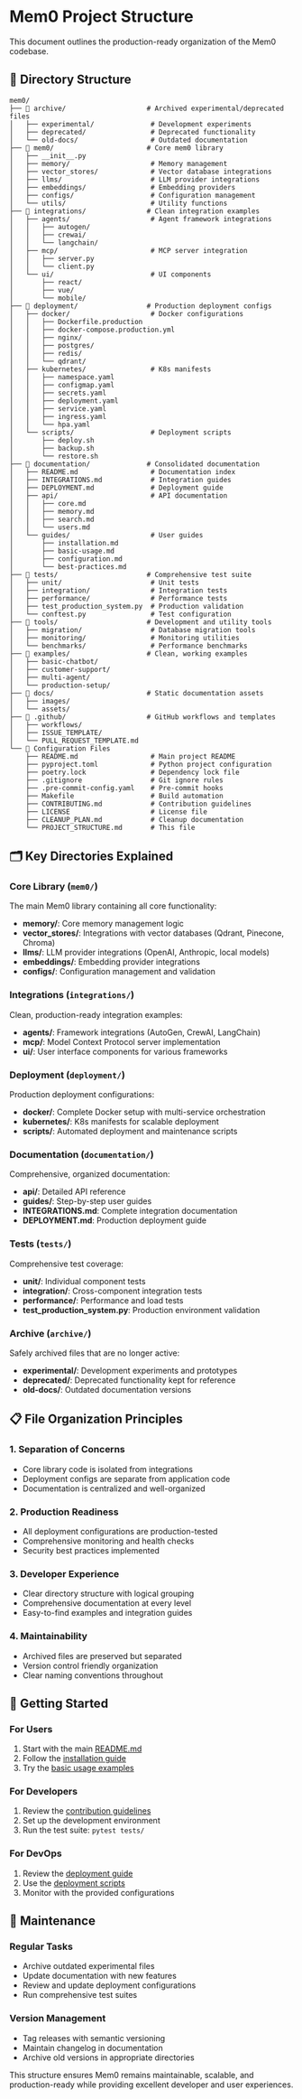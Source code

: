 # Mem0 Project Structure

This document outlines the production-ready organization of the Mem0 codebase.

## 📁 Directory Structure

```
mem0/
├── 📁 archive/                    # Archived experimental/deprecated files
│   ├── experimental/              # Development experiments
│   ├── deprecated/                # Deprecated functionality
│   └── old-docs/                  # Outdated documentation
├── 📁 mem0/                       # Core mem0 library
│   ├── __init__.py
│   ├── memory/                    # Memory management
│   ├── vector_stores/             # Vector database integrations
│   ├── llms/                      # LLM provider integrations
│   ├── embeddings/                # Embedding providers
│   ├── configs/                   # Configuration management
│   └── utils/                     # Utility functions
├── 📁 integrations/               # Clean integration examples
│   ├── agents/                    # Agent framework integrations
│   │   ├── autogen/
│   │   ├── crewai/
│   │   └── langchain/
│   ├── mcp/                       # MCP server integration
│   │   ├── server.py
│   │   └── client.py
│   └── ui/                        # UI components
│       ├── react/
│       ├── vue/
│       └── mobile/
├── 📁 deployment/                 # Production deployment configs
│   ├── docker/                    # Docker configurations
│   │   ├── Dockerfile.production
│   │   ├── docker-compose.production.yml
│   │   ├── nginx/
│   │   ├── postgres/
│   │   ├── redis/
│   │   └── qdrant/
│   ├── kubernetes/                # K8s manifests
│   │   ├── namespace.yaml
│   │   ├── configmap.yaml
│   │   ├── secrets.yaml
│   │   ├── deployment.yaml
│   │   ├── service.yaml
│   │   ├── ingress.yaml
│   │   └── hpa.yaml
│   └── scripts/                   # Deployment scripts
│       ├── deploy.sh
│       ├── backup.sh
│       └── restore.sh
├── 📁 documentation/              # Consolidated documentation
│   ├── README.md                  # Documentation index
│   ├── INTEGRATIONS.md            # Integration guides
│   ├── DEPLOYMENT.md              # Deployment guide
│   ├── api/                       # API documentation
│   │   ├── core.md
│   │   ├── memory.md
│   │   ├── search.md
│   │   └── users.md
│   └── guides/                    # User guides
│       ├── installation.md
│       ├── basic-usage.md
│       ├── configuration.md
│       └── best-practices.md
├── 📁 tests/                      # Comprehensive test suite
│   ├── unit/                      # Unit tests
│   ├── integration/               # Integration tests
│   ├── performance/               # Performance tests
│   ├── test_production_system.py  # Production validation
│   └── conftest.py                # Test configuration
├── 📁 tools/                      # Development and utility tools
│   ├── migration/                 # Database migration tools
│   ├── monitoring/                # Monitoring utilities
│   └── benchmarks/                # Performance benchmarks
├── 📁 examples/                   # Clean, working examples
│   ├── basic-chatbot/
│   ├── customer-support/
│   ├── multi-agent/
│   └── production-setup/
├── 📁 docs/                       # Static documentation assets
│   ├── images/
│   └── assets/
├── 📁 .github/                    # GitHub workflows and templates
│   ├── workflows/
│   ├── ISSUE_TEMPLATE/
│   └── PULL_REQUEST_TEMPLATE.md
└── 📄 Configuration Files
    ├── README.md                  # Main project README
    ├── pyproject.toml             # Python project configuration
    ├── poetry.lock                # Dependency lock file
    ├── .gitignore                 # Git ignore rules
    ├── .pre-commit-config.yaml    # Pre-commit hooks
    ├── Makefile                   # Build automation
    ├── CONTRIBUTING.md            # Contribution guidelines
    ├── LICENSE                    # License file
    ├── CLEANUP_PLAN.md            # Cleanup documentation
    └── PROJECT_STRUCTURE.md       # This file
```

## 🗂️ Key Directories Explained

### Core Library (`mem0/`)
The main Mem0 library containing all core functionality:
- **memory/**: Core memory management logic
- **vector_stores/**: Integrations with vector databases (Qdrant, Pinecone, Chroma)
- **llms/**: LLM provider integrations (OpenAI, Anthropic, local models)
- **embeddings/**: Embedding provider integrations
- **configs/**: Configuration management and validation

### Integrations (`integrations/`)
Clean, production-ready integration examples:
- **agents/**: Framework integrations (AutoGen, CrewAI, LangChain)
- **mcp/**: Model Context Protocol server implementation
- **ui/**: User interface components for various frameworks

### Deployment (`deployment/`)
Production deployment configurations:
- **docker/**: Complete Docker setup with multi-service orchestration
- **kubernetes/**: K8s manifests for scalable deployment
- **scripts/**: Automated deployment and maintenance scripts

### Documentation (`documentation/`)
Comprehensive, organized documentation:
- **api/**: Detailed API reference
- **guides/**: Step-by-step user guides
- **INTEGRATIONS.md**: Complete integration documentation
- **DEPLOYMENT.md**: Production deployment guide

### Tests (`tests/`)
Comprehensive test coverage:
- **unit/**: Individual component tests
- **integration/**: Cross-component integration tests
- **performance/**: Performance and load tests
- **test_production_system.py**: Production environment validation

### Archive (`archive/`)
Safely archived files that are no longer active:
- **experimental/**: Development experiments and prototypes
- **deprecated/**: Deprecated functionality kept for reference
- **old-docs/**: Outdated documentation versions

## 📋 File Organization Principles

### 1. Separation of Concerns
- Core library code is isolated from integrations
- Deployment configs are separate from application code
- Documentation is centralized and well-organized

### 2. Production Readiness
- All deployment configurations are production-tested
- Comprehensive monitoring and health checks
- Security best practices implemented

### 3. Developer Experience
- Clear directory structure with logical grouping
- Comprehensive documentation at every level
- Easy-to-find examples and integration guides

### 4. Maintainability
- Archived files are preserved but separated
- Version control friendly organization
- Clear naming conventions throughout

## 🚀 Getting Started

### For Users
1. Start with the main [README.md](README.md)
2. Follow the [installation guide](documentation/guides/installation.md)
3. Try the [basic usage examples](examples/basic-chatbot/)

### For Developers
1. Review the [contribution guidelines](CONTRIBUTING.md)
2. Set up the development environment
3. Run the test suite: `pytest tests/`

### For DevOps
1. Review the [deployment guide](documentation/DEPLOYMENT.md)
2. Use the [deployment scripts](deployment/scripts/)
3. Monitor with the provided configurations

## 🔄 Maintenance

### Regular Tasks
- Archive outdated experimental files
- Update documentation with new features
- Review and update deployment configurations
- Run comprehensive test suites

### Version Management
- Tag releases with semantic versioning
- Maintain changelog in documentation
- Archive old versions in appropriate directories

This structure ensures Mem0 remains maintainable, scalable, and production-ready while providing excellent developer and user experiences.